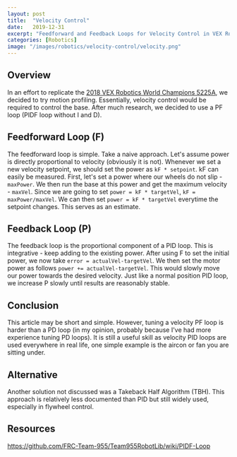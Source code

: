 ```yaml
---
layout: post
title:  "Velocity Control"
date:   2019-12-31
excerpt: "Feedforward and Feedback Loops for Velocity Control in VEX Robotics"
categories: [Robotics]
image: "/images/robotics/velocity-control/velocity.png"
---
```

## Overview
In an effort to replicate the [2018 VEX Robotics World Champions 5225A](https://www.youtube.com/watch?v=sux3YbbbkYY), we decided to try motion profiling. Essentially, velocity control would be required to control the base. After much research, we decided to use a PF loop (PIDF loop without I and D).

## Feedforward Loop (F)
The feedforward loop is simple. Take a naive approach. Let's assume power is directly proportional to velocity (obviously it is not). Whenever we set a new velocity setpoint, we should set the power as `kF * setpoint`. kF can easily be measured. First, let's set a power where our wheels do not slip - `maxPower`. We then run the base at this power and get the maximum velocity - `maxVel`. Since we are going to set `power = kF * targetVel`, `kF = maxPower/maxVel`. We can then set `power = kF * targetVel` everytime the setpoint changes. This serves as an estimate.

## Feedback Loop (P)
The feedback loop is the proportional component of a PID loop. This is integrative - keep adding to the existing power. After using F to set the initial power, we now take `error = actualVel-targetVel`. We then set the motor power as follows `power += actualVel-targetVel`. This would slowly move our power towards the desired velocity. Just like a normal position PID loop, we increase P slowly until results are reasonably stable.

## Conclusion
This article may be short and simple. However, tuning a velocity PF loop is harder than a PD loop (in my opinion, probably because I've had more experience tuning PD loops). It is still a useful skill as velocity PID loops are used everywhere in real life, one simple example is the aircon or fan you are sitting under.

## Alternative
Another solution not discussed was a Takeback Half Algorithm (TBH). This approach is relatively less documented than PID but still widely used, especially in flywheel control.

## Resources
<https://github.com/FRC-Team-955/Team955RobotLib/wiki/PIDF-Loop>